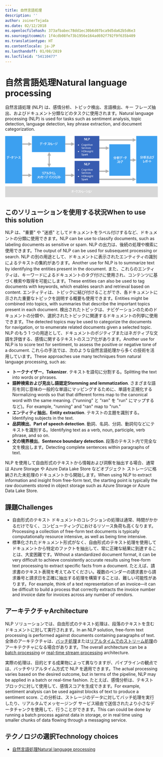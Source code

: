 ```yaml
---
title: 自然言語処理
description: ''
author: zoinerTejada
ms.date: 02/12/2018
ms.openlocfilehash: 373afbabec78dd1ec30b6d07bca9d5da62b5d6e3
ms.sourcegitcommit: 1f4cdb08fe73b1956e164ad692f792f9f635b409
ms.translationtype: HT
ms.contentlocale: ja-JP
ms.lasthandoff: 01/08/2019
ms.locfileid: "54110477"
---
```

# <a name="natural-language-processing"></a><span data-ttu-id="211c6-102">自然言語処理</span><span class="sxs-lookup"><span data-stu-id="211c6-102">Natural language processing</span></span>

<span data-ttu-id="211c6-103">自然言語処理 (NLP) は、感情分析、トピック検出、言語検出、キー フレーズ抽出、およびドキュメント分類などのタスクに使用されます。</span><span class="sxs-lookup"><span data-stu-id="211c6-103">Natural language processing (NLP) is used for tasks such as sentiment analysis, topic detection, language detection, key phrase extraction, and document categorization.</span></span>

![自然言語処理パイプラインの図](./images/nlp-pipeline.png)

## <a name="when-to-use-this-solution"></a><span data-ttu-id="211c6-105">このソリューションを使用する状況</span><span class="sxs-lookup"><span data-stu-id="211c6-105">When to use this solution</span></span>

<span data-ttu-id="211c6-106">NLP は、"重要" や "迷惑" としてドキュメントをラベル付けするなど、ドキュメントの分類に使用できます。</span><span class="sxs-lookup"><span data-stu-id="211c6-106">NLP can be use to classify documents, such as labeling documents as sensitive or spam.</span></span> <span data-ttu-id="211c6-107">NLP の出力は、後続の処理や検索に使用できます。</span><span class="sxs-lookup"><span data-stu-id="211c6-107">The output of NLP can be used for subsequent processing or search.</span></span> <span data-ttu-id="211c6-108">NLP の別の用途として、ドキュメントに表示されたエンティティの識別によるテキストの集約があります。</span><span class="sxs-lookup"><span data-stu-id="211c6-108">Another use for NLP is to summarize text by identifying the entities present in the document.</span></span> <span data-ttu-id="211c6-109">また、これらのエンティティは、キーワードによるドキュメントのタグ付けに使用され、コンテンツに基づく検索や取得を可能にします。</span><span class="sxs-lookup"><span data-stu-id="211c6-109">These entities can also be used to tag documents with keywords, which enables search and retrieval based on content.</span></span> <span data-ttu-id="211c6-110">エンティティは、トピックに結び付けることができ、各ドキュメントに示された重要なトピックを説明する概要も使用できます。</span><span class="sxs-lookup"><span data-stu-id="211c6-110">Entities might be combined into topics, with summaries that describe the important topics present in each document.</span></span> <span data-ttu-id="211c6-111">検出されたトピックは、ナビゲーションのためのドキュメントの分類や、選択されたトピックに関連するドキュメントの列挙に使用できます。</span><span class="sxs-lookup"><span data-stu-id="211c6-111">The detected topics may be used to categorize the documents for navigation, or to enumerate related documents given a selected topic.</span></span> <span data-ttu-id="211c6-112">NLP のもう 1 つの用途として、ドキュメントのポジティブまたはネガティブな文調を評価する、感情に関するテキストのスコア化があります。</span><span class="sxs-lookup"><span data-stu-id="211c6-112">Another use for NLP is to score text for sentiment, to assess the positive or negative tone of a document.</span></span> <span data-ttu-id="211c6-113">これらの手法では、次のような自然言語処理から多くの技術を活用しています。</span><span class="sxs-lookup"><span data-stu-id="211c6-113">These approaches use many techniques from natural language processing, such as:</span></span>

- <span data-ttu-id="211c6-114">**トークナイザー**。</span><span class="sxs-lookup"><span data-stu-id="211c6-114">**Tokenizer**.</span></span> <span data-ttu-id="211c6-115">テキストを語句に分割する。</span><span class="sxs-lookup"><span data-stu-id="211c6-115">Splitting the text into words or phrases.</span></span>
- <span data-ttu-id="211c6-116">**語幹検索および見出し語認定**</span><span class="sxs-lookup"><span data-stu-id="211c6-116">**Stemming and lemmatization**.</span></span> <span data-ttu-id="211c6-117">さまざまな語形を同じ意味の一般的な単語にマッピングするために、単語を正規化する </span><span class="sxs-lookup"><span data-stu-id="211c6-117">Normalizing words so that that different forms map to the canonical word with the same meaning.</span></span> <span data-ttu-id="211c6-118">("running" と "ran" を "run" にマップするなど)。</span><span class="sxs-lookup"><span data-stu-id="211c6-118">For example, "running" and "ran" map to "run."</span></span>
- <span data-ttu-id="211c6-119">**エンティティ抽出**。</span><span class="sxs-lookup"><span data-stu-id="211c6-119">**Entity extraction**.</span></span> <span data-ttu-id="211c6-120">テキストの主題を識別する。</span><span class="sxs-lookup"><span data-stu-id="211c6-120">Identifying subjects in the text.</span></span>
- <span data-ttu-id="211c6-121">**品詞検出**。</span><span class="sxs-lookup"><span data-stu-id="211c6-121">**Part of speech detection**.</span></span> <span data-ttu-id="211c6-122">動詞、名詞、分詞、動詞句などにテキストを識別する。</span><span class="sxs-lookup"><span data-stu-id="211c6-122">Identifying text as a verb, noun, participle, verb phrase, and so on.</span></span>
- <span data-ttu-id="211c6-123">**文の境界検出**。</span><span class="sxs-lookup"><span data-stu-id="211c6-123">**Sentence boundary detection**.</span></span> <span data-ttu-id="211c6-124">段落のテキスト内で完全な文を検出します。</span><span class="sxs-lookup"><span data-stu-id="211c6-124">Detecting complete sentences within paragraphs of text.</span></span>

<span data-ttu-id="211c6-125">NLP を使用して自由形式のテキストから情報および洞察を抽出する場合、通常は Azure Storage や Azure Data Lake Store などオブジェクト ストレージに格納された未処理のドキュメントから開始します。</span><span class="sxs-lookup"><span data-stu-id="211c6-125">When using NLP to extract information and insight from free-form text, the starting point is typically the raw documents stored in object storage such as Azure Storage or Azure Data Lake Store.</span></span>

## <a name="challenges"></a><span data-ttu-id="211c6-126">課題</span><span class="sxs-lookup"><span data-stu-id="211c6-126">Challenges</span></span>

- <span data-ttu-id="211c6-127">自由形式のテキスト ドキュメントのコレクションの処理は通常、時間がかかるだけでなく、コンピューティングにおけるリソース負荷も高くなります。</span><span class="sxs-lookup"><span data-stu-id="211c6-127">Processing a collection of free-form text documents is typically computationally resource intensive, as well as being time intensive.</span></span>
- <span data-ttu-id="211c6-128">標準化されたドキュメント形式がなく、自由形式のテキスト処理を使用してドキュメントから特定のファクトを抽出して、常に正確な結果に到達することは、大変困難です。</span><span class="sxs-lookup"><span data-stu-id="211c6-128">Without a standardized document format, it can be very difficult to achieve consistently accurate results using free-form text processing to extract specific facts from a document.</span></span> <span data-ttu-id="211c6-129">たとえば、請求書のテキスト表現を考えてみてください。複数のベンダーの請求書から請求番号と請求日を正確に抽出する処理を構築することは、難しい可能性があります。</span><span class="sxs-lookup"><span data-stu-id="211c6-129">For example, think of a text representation of an invoice&mdash;it can be difficult to build a process that correctly extracts the invoice number and invoice date for invoices across any number of vendors.</span></span>

## <a name="architecture"></a><span data-ttu-id="211c6-130">アーキテクチャ</span><span class="sxs-lookup"><span data-stu-id="211c6-130">Architecture</span></span>

<span data-ttu-id="211c6-131">NLP ソリューションでは、自由形式のテキスト処理は、段落のテキストを含むドキュメントに対して実行されます。</span><span class="sxs-lookup"><span data-stu-id="211c6-131">In an NLP solution, free-form text processing is performed against documents containing paragraphs of text.</span></span> <span data-ttu-id="211c6-132">全体のアーキテクチャは、[バッチ処理](../big-data/batch-processing.md)または[リアルタイムでのストリーム処理](../big-data/real-time-processing.md)のアーキテクチャになる場合があります。</span><span class="sxs-lookup"><span data-stu-id="211c6-132">The overall architecture can be a [batch processing](../big-data/batch-processing.md) or [real-time stream processing](../big-data/real-time-processing.md) architecture.</span></span>

<span data-ttu-id="211c6-133">実際の処理は、目的とする成果物によって異なりますが、パイプラインの観点では、バッチやリアルタイム方式で NLP を適用できます。</span><span class="sxs-lookup"><span data-stu-id="211c6-133">The actual processing varies based on the desired outcome, but in terms of the pipeline, NLP may be applied in a batch or real-time fashion.</span></span> <span data-ttu-id="211c6-134">たとえば、感情分析は、テキスト ブロックに対して使用して、感情スコアを生成できます。</span><span class="sxs-lookup"><span data-stu-id="211c6-134">For example, sentiment analysis can be used against blocks of text to produce a sentiment score.</span></span> <span data-ttu-id="211c6-135">この分析は、ストレージのデータに対してバッチ処理を実行したり、リアルタムでメッセージング サービス経由で送信されたより小さなデータチャンクを使用して、行うことができます。</span><span class="sxs-lookup"><span data-stu-id="211c6-135">This can could be done by running a batch process against data in storage, or in real time using smaller chunks of data flowing through a messaging service.</span></span>

## <a name="technology-choices"></a><span data-ttu-id="211c6-136">テクノロジの選択</span><span class="sxs-lookup"><span data-stu-id="211c6-136">Technology choices</span></span>

- [<span data-ttu-id="211c6-137">自然言語処理</span><span class="sxs-lookup"><span data-stu-id="211c6-137">Natural language processing</span></span>](../technology-choices/natural-language-processing.md)
